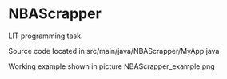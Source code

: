# NBAScrapper
LIT programming task.

Source code located in src/main/java/NBAScrapper/MyApp.java

Working example shown in picture NBAScrapper_example.png

